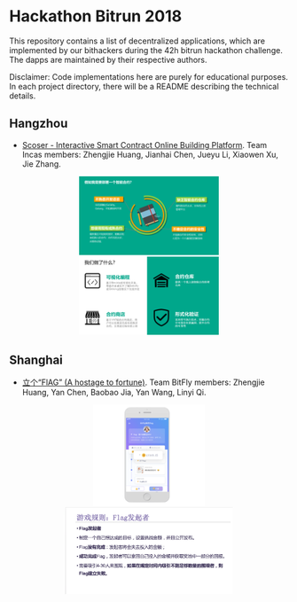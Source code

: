 # Hackathon Bitrun 2018

This repository contains a list of decentralized applications, which are implemented by our bithackers during the 42h bitrun hackathon challenge. The dapps are maintained by their respective authors. 

Disclaimer: Code implementations here are purely for educational purposes. In each project directory, there will be a README describing the technical details.

## Hangzhou

- [Scoser - Interactive Smart Contract Online Building Platform](https://github.com/AwesomeHuang/Hangzhou-Hackthon-Incas). Team Incas members: Zhengjie Huang, Jianhai Chen, Jueyu Li, Xiaowen Xu, Jie Zhang.

<div align=center><img width="50%" height="50%" src="figure/Hangzhou/des2.PNG"/>  <img width="50%" height="50%" src="figure/Hangzhou/des3.PNG"/></div>

  
## Shanghai

- [立个“FlAG” (A hostage to fortune)](https://github.com/AwesomeHuang/Shanghai-Hackthon-BitFly). Team BitFly members: Zhengjie Huang, Yan Chen, Baobao Jia, Yan Wang, Linyi Qi.

<div align=center><img width="40%" height="50%" src="figure/Shanghai/des8.png"/>  <img width="60%" height="50%" src="figure/Shanghai/des6.png"/></div>
